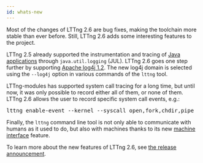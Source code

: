 ```yaml
---
id: whats-new
---
```


Most of the changes of LTTng 2.6 are bug fixes, making the toolchain
more stable than ever before. Still, LTTng 2.6 adds some interesting
features to the project.

LTTng 2.5 already supported the instrumentation and tracing of
[Java applications](#doc-java-application) through `java.util.logging`
(JUL). LTTng 2.6 goes one step further by supporting
<a href="https://logging.apache.org/log4j/1.2/" class="ext">Apache log4j 1.2</a>.
The new log4j domain is selected using the `--log4j` option in various
commands of the `lttng` tool.

LTTng-modules has supported system call tracing for a long time,
but until now, it was only possible to record either all of them,
or none of them. LTTng 2.6 allows the user to record specific
system call events, e.g.:

<pre class="term">
lttng enable-event --kernel --syscall open,fork,chdir,pipe
</pre>

Finally, the `lttng` command line tool is not only able to communicate
with humans as it used to do, but also with machines thanks to its new
[machine interface](#doc-mi) feature.

To learn more about the new features of LTTng 2.6, see
[the release announcement](//lttng.org/blog/2015/02/27/lttng-2.6-released/).
